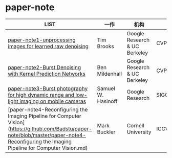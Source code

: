 # paper-note

| LIST                                                         | 一作               | 机构                          | 收录         |
| ------------------------------------------------------------ | ------------------ | ----------------------------- | ------------ |
| [paper-note1-unprocessing images for learned raw denoising](https://github.com/Badstu/paper-note/blob/master/paper-note1-unprocessing%20images%20for%20learned%20raw%20denoising.md) | Tim Brooks         | Google Research & UC Berkeley | CVPR2019     |
| [paper-note2-Burst Denoising with Kernel Prediction Networks](https://github.com/Badstu/paper-note/blob/master/paper-note2-Burst%20Denoising%20with%20Kernel%20Prediction%20Networks.md) | Ben Mildenhall     | Google Research & UC Berkeley | CVPR2018     |
| [paper-note3-Burst photography for high dynamic range and low-light imaging on mobile cameras](https://github.com/Badstu/paper-note/blob/master/paper-note3-Burst%20photography%20for%20high%20dynamic%20range%20and%20low-light%20imaging.md) | Samuel W. Hasinoff | Google Research               | SIGGRAGH2016 |
| [paper-note4-Reconfiguring the Imaging Pipeline for Computer Vision](https://github.com/Badstu/paper-note/blob/master/paper-note4-Reconfiguring the Imaging Pipeline for Computer Vision.md) | Mark Buckler       | Cornell University            | ICCV2017     |
